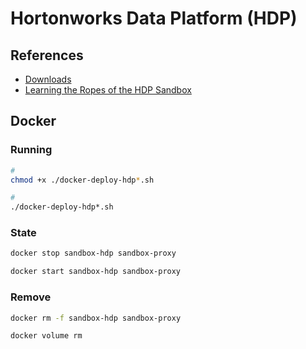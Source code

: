 # Hortonworks Data Platform (HDP)

<!--
https://github.com/Anddew/expedia/blob/master/docker-compose.yml
https://github.com/vhbfernandes/hdp-sandbox
https://github.com/cwhd/hdp-r
-->

## References

- [Downloads](https://www.cloudera.com/downloads/hortonworks-sandbox/hdp.html)
- [Learning the Ropes of the HDP Sandbox](https://www.cloudera.com/tutorials/learning-the-ropes-of-the-hdp-sandbox.html)

<!--
https://www.youtube.com/watch?v=5TJMudSNn9c
-->

## Docker

### Running

```sh
#
chmod +x ./docker-deploy-hdp*.sh

#
./docker-deploy-hdp*.sh
```

<!--
0.0.0.0:1080->1080
0.0.0.0:1100->1100
0.0.0.0:1111->1111
0.0.0.0:1988->1988
0.0.0.0:2100->2100
0.0.0.0:2181-2182->2181-2182
0.0.0.0:2201-2202->2201-2202
0.0.0.0:2222->2222
0.0.0.0:3000->3000
0.0.0.0:4040->4040
0.0.0.0:4200->4200
0.0.0.0:4242->4242
0.0.0.0:4557->4557
0.0.0.0:5007->5007
0.0.0.0:5011->5011
0.0.0.0:6001->6001
0.0.0.0:6003->6003
0.0.0.0:6008->6008
0.0.0.0:6080->6080
0.0.0.0:6188->6188
0.0.0.0:6627->6627
0.0.0.0:6667->6667
0.0.0.0:7777->7777
0.0.0.0:7788->7788
0.0.0.0:8000->8000
0.0.0.0:8005->8005
0.0.0.0:8020->8020
0.0.0.0:8032->8032
0.0.0.0:8040->8040
0.0.0.0:8042->8042
0.0.0.0:8080-8082->8080-8082
0.0.0.0:8086->8086
0.0.0.0:8088->8088
0.0.0.0:8090-8091->8090-8091
0.0.0.0:8188->8188
0.0.0.0:8443->8443
0.0.0.0:8744->8744
0.0.0.0:8765->8765
0.0.0.0:8886->8886
0.0.0.0:8888-8889->8888-8889
0.0.0.0:8983->8983
0.0.0.0:8993->8993
0.0.0.0:9000->9000
0.0.0.0:9088-9091->9088-9091
0.0.0.0:9995-9996->9995-9996
0.0.0.0:10000-10001->10000-10001
0.0.0.0:10015-10016->10015-10016
0.0.0.0:10500->10500
0.0.0.0:10502->10502
0.0.0.0:11000->11000
0.0.0.0:12049->12049
0.0.0.0:12200->12200
0.0.0.0:15000->15000
0.0.0.0:15002->15002
0.0.0.0:15500->15500
0.0.0.0:16000->16000
0.0.0.0:16010->16010
0.0.0.0:16020->16020
0.0.0.0:16030->16030
0.0.0.0:18080-18081->18080-18081
0.0.0.0:19888->19888
0.0.0.0:21000->21000
0.0.0.0:33553->33553
0.0.0.0:39419->39419
0.0.0.0:42111->42111
0.0.0.0:50070->50070
0.0.0.0:50075->50075
0.0.0.0:50079->50079
0.0.0.0:50095->50095
0.0.0.0:50111->50111
0.0.0.0:60000->60000
0.0.0.0:60080->60080
0.0.0.0:61080->61080
0.0.0.0:61888->61888

echo '127.0.0.1 sandbox-hdp.hortonworks.com sandbox-hdf.hortonworks.com' | sudo tee -a /private/etc/hosts

http://sandbox-hdp.hortonworks.com:1080/splash.html
-->

### State

```sh
docker stop sandbox-hdp sandbox-proxy
```

```sh
docker start sandbox-hdp sandbox-proxy
```

### Remove

```sh
docker rm -f sandbox-hdp sandbox-proxy

docker volume rm
```
